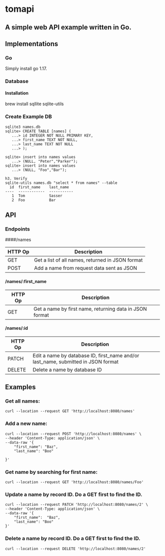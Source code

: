 # tomapi

## A simple web API example written in Go.


## Implementations

### Go
Simply install go 1.17.
### Database

#### Installation
brew install sqllite sqlite-utils

### Create Example DB
```
sqlite3 names.db
sqlite> CREATE TABLE [names] (
   ...> id INTEGER NOT NULL PRIMARY KEY,
   ...> first_name TEXT NOT NULL,
   ...> last_name TEXT NOT NULL
   ...> );

sqlite> insert into names values
   ...> (NULL, "Peter","Parker");
sqlite> insert into names values
   ...> (NULL, "Foo","Bar");

h3. Verify
sqlite-utils names.db "select * from names" --table
  id  first_name    last_name
----  ------------  -----------
   1  Tom           Sasser
   2  Foo           Bar
```
## API

### Endpoints

####/names

| HTTP Op | Description |
| --- | --- |
| GET | Get a list of all names, returned in JSON format |
| POST | Add a name from request data sent as JSON |

#### /names/:first_name

| HTTP Op | Description |
| --- | --- |
| GET | Get a name by first name, returning data in JSON format |

#### /names/:id

| HTTP Op | Description |
| --- | --- |
| PATCH | Edit a name by database ID, first_name and/or last_name, submitted in JSON format |
| DELETE | Delete a name by database ID |

## Examples

### Get all names:
```
curl --location --request GET 'http://localhost:8080/names'
```

### Add a new name:
```
curl --location --request POST 'http://localhost:8080/names' \
--header 'Content-Type: application/json' \
--data-raw '{
    "first_name": "Baz",
    "last_name": "Boo"

}'
```

### Get name by searching for first name:
```
curl --location --request GET 'http://localhost:8080/names/Foo'
```

### Update a name by record ID.  Do a GET first to find the ID.
```
curl --location --request PATCH 'http://localhost:8080/names/2' \
--header 'Content-Type: application/json' \
--data-raw '{
    "first_name":  "Baz",
    "last_name": "Boo"
}'
```

### Delete a name by record ID.  Do a GET first to find the ID.
```
curl --location --request DELETE 'http://localhost:8080/names/2'
```